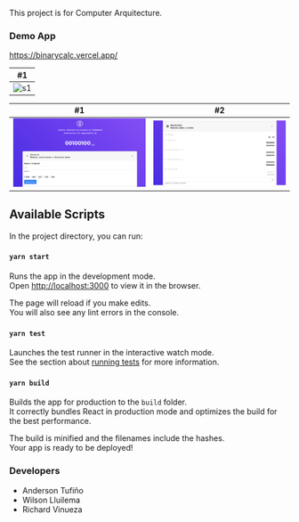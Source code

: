 This project is for Computer Arquitecture.

### Demo App
https://binarycalc.vercel.app/

| #1 | 
--- |
|![s1](../screenshots/s_1.png)|


| #1 | #2 | 
--- | --- 
| ![S2](/screenshots/s2.png) |![s3](/screenshots/s3.png)  |


## Available Scripts

In the project directory, you can run:

#### `yarn start`

Runs the app in the development mode.<br />
Open [http://localhost:3000](http://localhost:3000) to view it in the browser.

The page will reload if you make edits.<br />
You will also see any lint errors in the console.

#### `yarn test`

Launches the test runner in the interactive watch mode.<br />
See the section about [running tests](https://facebook.github.io/create-react-app/docs/running-tests) for more information.

#### `yarn build`

Builds the app for production to the `build` folder.<br />
It correctly bundles React in production mode and optimizes the build for the best performance.

The build is minified and the filenames include the hashes.<br />
Your app is ready to be deployed!


### Developers
- Anderson Tufiño
- Wilson Lluilema
- Richard Vinueza
